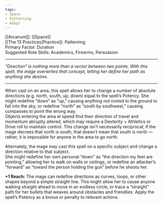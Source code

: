 ```yaml
---
tags:
- Space
- Patterning
- Adept
---
```


[[Arcanum]]: [[Space]]\
[[The 13 Practices|Practice]]: Patterning\
Primary Factor: Duration\
Suggested Rote Skills: Academics, Firearms, Persuasion

---

_“Direction” is nothing more than a vector between two points. With this spell, the mage overwrites that concept, letting her define her path as anything she desires._

---

When cast on an area, this spell allows her to change a number of absolute directions (e.g. north, south, up, down) equal to the spell’s Potency. She might redefine “down” as “up,” causing anything not rooted to the ground to fall into the sky, or redefine “north” as “south by southwest,” causing compasses to point the wrong way.\
Objects entering the area at speed find their direction of travel and momentum abruptly altered, which may require a Dexterity + Athletics or Drive roll to maintain control. This change isn’t necessarily reciprocal; if the mage decrees that north is south, that doesn’t mean that south is north — rather, it is impossible for anyone in the area to go north.

Alternately, the mage may cast this spell on a specific subject and change a direction relative to that subject.\
She might redefine her own personal “down” as “the direction my feet are pointing,” allowing her to walk on walls or ceilings, or redefine an attacker’s “forward” as “toward the person holding the gun” before he shoots her.

**+1 Reach:** The mage can redefine directions as curves, loops, or other shapes beyond a simple straight line. This might allow her to cause anyone walking straight ahead to move in an endless circle, or trace a “straight” path for her bullets that weaves around obstacles and friendlies. Apply the spell’s Potency as a bonus or penalty to relevant actions.